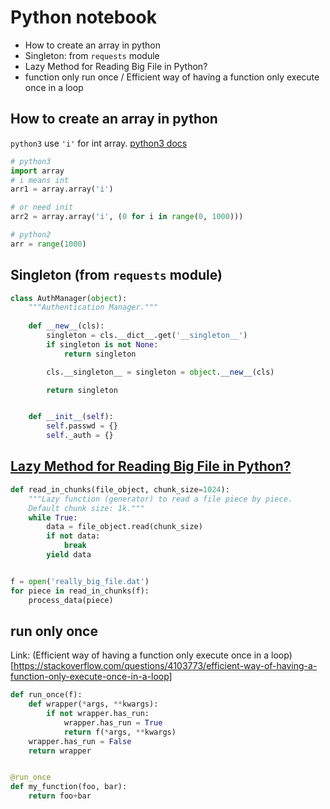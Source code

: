 # Python notebook #

- How to create an array in python
- Singleton: from `requests` module
- Lazy Method for Reading Big File in Python?
- function only run once / Efficient way of having a function only execute once in a loop


## How to create an array in python ##
`python3` use `'i'` for int array. [python3 docs](https://docs.python.org/3/library/array.html)

```python
# python3
import array
# i means int
arr1 = array.array('i')

# or need init
arr2 = array.array('i', (0 for i in range(0, 1000)))
```

```python
# python2
arr = range(1000)
```

## Singleton (from `requests` module)

```python
class AuthManager(object):
    """Authentication Manager."""
    
    def __new__(cls):
        singleton = cls.__dict__.get('__singleton__')
        if singleton is not None:
            return singleton

        cls.__singleton__ = singleton = object.__new__(cls)

        return singleton


    def __init__(self):
        self.passwd = {}
        self._auth = {}
```


## [Lazy Method for Reading Big File in Python?](https://stackoverflow.com/questions/519633/lazy-method-for-reading-big-file-in-python) ##

```python
def read_in_chunks(file_object, chunk_size=1024):
    """Lazy function (generator) to read a file piece by piece.
    Default chunk size: 1k."""
    while True:
        data = file_object.read(chunk_size)
        if not data:
            break
        yield data


f = open('really_big_file.dat')
for piece in read_in_chunks(f):
    process_data(piece)
```


## run only once ##
Link: (Efficient way of having a function only execute once in a loop)[https://stackoverflow.com/questions/4103773/efficient-way-of-having-a-function-only-execute-once-in-a-loop]

```python
def run_once(f):
    def wrapper(*args, **kwargs):
        if not wrapper.has_run:
            wrapper.has_run = True
            return f(*args, **kwargs)
    wrapper.has_run = False
    return wrapper


@run_once
def my_function(foo, bar):
    return foo+bar
```
